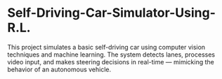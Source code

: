 # Self-Driving-Car-Simulator-Using-R.L.
This project simulates a basic self-driving car using computer vision techniques and machine learning. The system detects lanes, processes video input, and makes steering decisions in real-time — mimicking the behavior of an autonomous vehicle.
